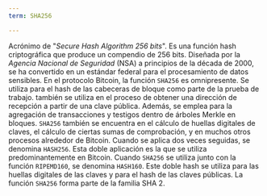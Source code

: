 ```yaml
---
term: SHA256

---
```

Acrónimo de "*Secure Hash Algorithm 256 bits*". Es una función hash criptográfica que produce un compendio de 256 bits. Diseñada por la *Agencia Nacional de Seguridad* (NSA) a principios de la década de 2000, se ha convertido en un estándar federal para el procesamiento de datos sensibles. En el protocolo Bitcoin, la función `SHA256` es omnipresente. Se utiliza para el hash de las cabeceras de bloque como parte de la prueba de trabajo. también se utiliza en el proceso de obtener una dirección de recepción a partir de una clave pública. Además, se emplea para la agregación de transacciones y testigos dentro de árboles Merkle en bloques. `SHA256` también se encuentra en el cálculo de huellas digitales de claves, el cálculo de ciertas sumas de comprobación, y en muchos otros procesos alrededor de Bitcoin. Cuando se aplica dos veces seguidas, se denomina `HASH256`. Esta doble aplicación es la que se utiliza predominantemente en Bitcoin. Cuando `SHA256` se utiliza junto con la función `RIPEMD160`, se denomina `HASH160`. Este doble hash se utiliza para las huellas digitales de las claves y para el hash de las claves públicas. La función `SHA256` forma parte de la familia SHA 2.